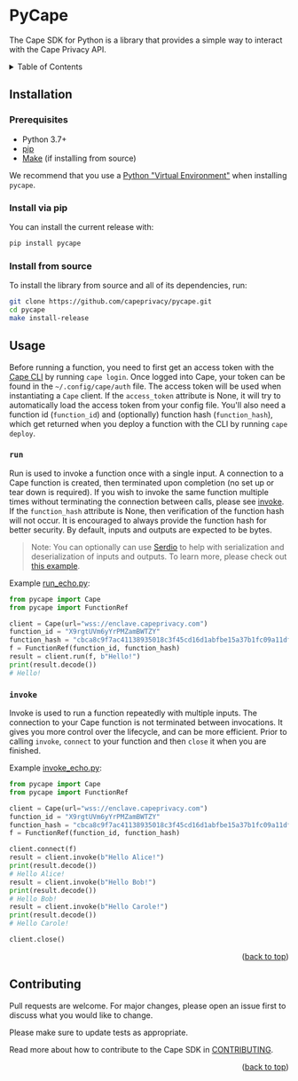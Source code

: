 # PyCape

The Cape SDK for Python is a library that provides a simple way to interact with the Cape Privacy API.

<details>
  <summary>Table of Contents</summary>
  <ol>
    <li><a href="#installation">Installation</a></li>
    <li><a href="#usage">Usage</a></li>
    <li><a href="#contributing">Contributing</a></li>
  </ol>
</details>


## Installation

### Prerequisites

* Python 3.7+
* [pip](https://pip.pypa.io/en/stable/installing/)
* [Make](https://www.gnu.org/software/make/) (if installing from source)

We recommend that you use a [Python "Virtual Environment"](https://packaging.python.org/tutorials/installing-packages/#creating-virtual-environments) when installing `pycape`.

### Install via pip
You can install the current release with:
```sh
pip install pycape
```

### Install from source

To install the library from source and all of its dependencies, run:
```sh
git clone https://github.com/capeprivacy/pycape.git
cd pycape
make install-release
```

## Usage

Before running a function, you need to first get an access token with the [Cape CLI](https://github.com/capeprivacy/cli) by running `cape login`. Once logged into Cape, your token can be found in the `~/.config/cape/auth` file. The access token will be used when instantiating a `Cape` client. If the `access_token` attribute is None, it will try to automatically load the access token from your config file. You'll also need a function id (`function_id`) and (optionally) function hash (`function_hash`), which get returned when you deploy a function with the CLI by running `cape deploy`.

### `run`

Run is used to invoke a function once with a single input. A connection to a Cape function is created, then terminated upon completion (no set up or tear down is required). If you wish to invoke the same function multiple times without terminating the connection between calls, please see [invoke](#invoke). If the `function_hash` attribute is None, then verification of the function hash will not occur. It is encouraged to always provide the function hash for better security. By default, inputs and outputs are expected to be bytes.

> Note: You can optionally can use [Serdio](https://github.com/capeprivacy/pycape/tree/main/serdio) to help with serialization and deserialization of inputs and outputs. To learn more, please check out [this example](https://github.com/capeprivacy/pycape/tree/main/examples#mean-running-functions-on-python-types).

Example [run_echo.py](https://github.com/capeprivacy/pycape/blob/main/examples/run_echo.py):

```python
from pycape import Cape
from pycape import FunctionRef

client = Cape(url="wss://enclave.capeprivacy.com")
function_id = "X9rgtUVm6yYrPMZamBWTZY"
function_hash = "cbca8c9f7ac41138935018c3f45cd16d1abfbe15a37b1fc09a11dfbc3d44b447"
f = FunctionRef(function_id, function_hash)
result = client.run(f, b"Hello!")
print(result.decode())
# Hello!
```

### `invoke`

Invoke is used to run a function repeatedly with multiple inputs. The connection to your Cape function is not terminated between invocations. It gives you more control over the lifecycle, and can be more efficient. Prior to calling `invoke`, `connect` to your function and then `close` it when you are finished.

Example [invoke_echo.py](https://github.com/capeprivacy/pycape/blob/main/examples/invoke_echo.py):

```python
from pycape import Cape
from pycape import FunctionRef

client = Cape(url="wss://enclave.capeprivacy.com")
function_id = "X9rgtUVm6yYrPMZamBWTZY"
function_hash = "cbca8c9f7ac41138935018c3f45cd16d1abfbe15a37b1fc09a11dfbc3d44b447"
f = FunctionRef(function_id, function_hash)

client.connect(f)
result = client.invoke(b"Hello Alice!")
print(result.decode())
# Hello Alice!
result = client.invoke(b"Hello Bob!")
print(result.decode())
# Hello Bob!
result = client.invoke(b"Hello Carole!")
print(result.decode())
# Hello Carole!

client.close()
```

<p align="right">(<a href="#top">back to top</a>)</p>

## Contributing

Pull requests are welcome. For major changes, please open an issue first to discuss what you would like to change.

Please make sure to update tests as appropriate.

Read more about how to contribute to the Cape SDK in [CONTRIBUTING](https://github.com/capeprivacy/pycape/tree/main/CONTRIBUTING.md).

<p align="right">(<a href="#top">back to top</a>)</p>

